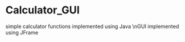 # Calculator_GUI
simple calculator functions implemented using Java 
\nGUI implemented using JFrame
